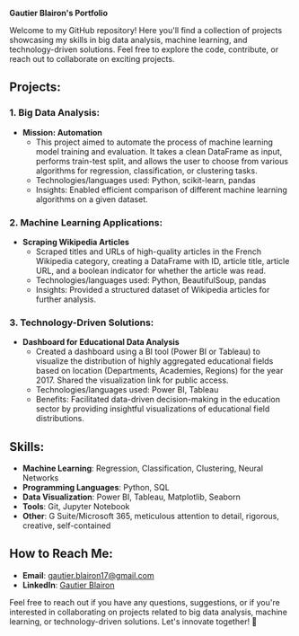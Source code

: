 **Gautier Blairon's Portfolio**

Welcome to my GitHub repository! Here you'll find a collection of projects showcasing my skills in big data analysis, machine learning, and technology-driven solutions. Feel free to explore the code, contribute, or reach out to collaborate on exciting projects.

## Projects:

### 1. Big Data Analysis:
- **Mission: Automation**
  - This project aimed to automate the process of machine learning model training and evaluation. It takes a clean DataFrame as input, performs train-test split, and allows the user to choose from various algorithms for regression, classification, or clustering tasks.
  - Technologies/languages used: Python, scikit-learn, pandas
  - Insights: Enabled efficient comparison of different machine learning algorithms on a given dataset.

### 2. Machine Learning Applications:
- **Scraping Wikipedia Articles**
  - Scraped titles and URLs of high-quality articles in the French Wikipedia category, creating a DataFrame with ID, article title, article URL, and a boolean indicator for whether the article was read.
  - Technologies/languages used: Python, BeautifulSoup, pandas
  - Insights: Provided a structured dataset of Wikipedia articles for further analysis.

### 3. Technology-Driven Solutions:
- **Dashboard for Educational Data Analysis**
  - Created a dashboard using a BI tool (Power BI or Tableau) to visualize the distribution of highly aggregated educational fields based on location (Departments, Academies, Regions) for the year 2017. Shared the visualization link for public access.
  - Technologies/languages used: Power BI, Tableau
  - Benefits: Facilitated data-driven decision-making in the education sector by providing insightful visualizations of educational field distributions.

## Skills:

- **Machine Learning**: Regression, Classification, Clustering, Neural Networks
- **Programming Languages**: Python, SQL
- **Data Visualization**: Power BI, Tableau, Matplotlib, Seaborn
- **Tools**: Git, Jupyter Notebook
- **Other**: G Suite/Microsoft 365, meticulous attention to detail, rigorous, creative, self-contained

## How to Reach Me:

- **Email**: [gautier.blairon17@gmail.com](mailto:gautier.blairon17@gmail.com)
- **LinkedIn**: [Gautier Blairon](https://www.linkedin.com/in/gautier-blairon-bb659016b/)

Feel free to reach out if you have any questions, suggestions, or if you're interested in collaborating on projects related to big data analysis, machine learning, or technology-driven solutions. Let's innovate together! 🚀
